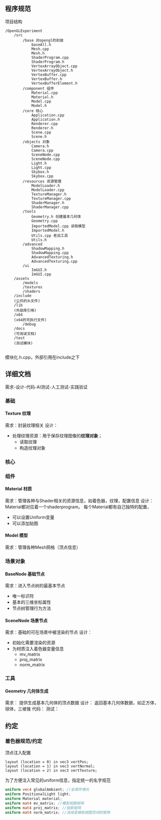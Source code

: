 
## 程序规范
项目结构
```
/OpenGLExperiment
	/src
		/base 对opengl的封装
			baseAll.h
			Mesh.cpp
			Mesh.h
			ShaderProgram.cpp
			ShaderProgram.h
			VertexArrayObject.cpp
			VertexArrayObject.h
			VertexBuffer.cpp
			VertexBuffer.h
			VertexBufferElement.h
		/component 组件
			Material.cpp
			Material.h
			Model.cpp
			Model.h
		/core 核心
		    Application.cpp
		    Application.h
		    Renderer.cpp
		    Renderer.h
		    Scene.cpp
		    Scene.h
		/objects 对象
		    Camera.h
		    Camera.cpp
		    SceneNode.cpp
		    SceneNode.cpp
		    Light.h
		    Light.cpp
		    Skybox.h
		    Skybox.cpp
		/resources 资源管理
		    ModelLoader.h
		    ModelLoader.cpp
		    TextureManager.h
		    TextureManager.cpp
		    ShaderManager.h
		    ShaderManager.cpp
		/tools
		    Geometry.h 创建基本几何体
		    Geometry.cpp
			ImportedModel.cpp 读取模型
			ImportedModel.h
			Utils.cpp 老旧工具
			Utils.h
		/advanced
		    ShadowMapping.h
		    ShadowMapping.cpp
		    AdvancedTexturing.h
		    AdvancedTexturing.cpp
		/ui
		    ImGUI.h
		    ImGUI.cpp
	/assets
	    /models
	    /textures
	    /shaders
	/include
	(公共的头文件)
	/lib
    (外部库引用)
    /x64
    (x64的可执行文件)
	    /debug
	/docs
	(可阅读文档)
	/test
	(测试模块)
	

```

模块化.h.cpp，外部引用在include之下
## 详细文档
需求-设计-代码-AI测试-人工测试-实践验证
### 基础

#### Texture 纹理
需求：封装纹理相关
设计：
- 处理纹理资源：用于保存纹理图像的**纹理对象**；
	- 读取纹理
	- 构造纹理对象
### 核心 

### 组件
#### Material 材质
需求：管理各种与Shader相关的资源信息，如着色器，纹理，配置信息
设计：
Material都对应着一个shaderprogram。
每个Material都有自己独特的配置，
- 可以设置Uniform变量
- 可以添加贴图
#### Model 模型
需求：管理各种Mesh网格（顶点信息）

### 场景对象
#### BaseNode 基础节点
需求：进入节点树的最基本节点
- 唯一标识符
- 基本的三维坐标属性
- 节点树管理行为方法
#### SceneNode 场景节点
需求：基础的可在场景中被渲染的节点
设计：
- 初始化需要渲染的资源
- 为材质注入着色器变量信息
	- mv_matrix
	- proj_matrix
	- norm_matrix


### 工具
#### Geometry 几何体生成
需求：
提供生成基本几何体的顶点数据
设计：
返回基本几何体数据，如正方体，球体，三棱锥
代码：
测试：


## 约定

### 着色器规范/约定
顶点注入配置
```
layout (location = 0) in vec3 vertPos;
layout (location = 1) in vec3 vertNormal;
layout (location = 2) in vec3 vertTexture;
```

为了方便注入常见的uniform信息，指定统一的名字规范
```glsl
uniform vec4 globalAmbient; //全局环境光
uniform PositionalLight light; 
uniform Material material;
uniform mat4 mv_matrix; //模型视图矩阵
uniform mat4 proj_matrix; //投影矩阵
uniform mat4 norm_matrix; //法线变换到视图空间的矩阵
```